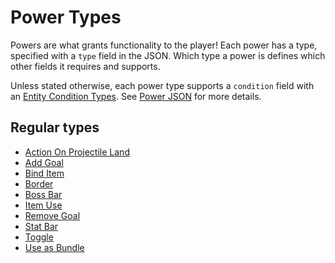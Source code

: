 # Power Types

Powers are what grants functionality to the player! Each power has a type, specified with
a `type` field in the JSON. Which type a power is defines which other fields it requires and supports.

Unless stated otherwise, each power type supports a `condition` field with an [Entity Condition Types](https://origins.readthedocs.io/en/latest/types/entity_condition_types/). See [Power JSON](https://origins.readthedocs.io/en/latest/json/power/) for more details.

## Regular types

* [Action On Projectile Land](power_types/action_on_projectile_land.md)
* [Add Goal](power_types/add_goal.md)
* [Bind Item](power_types/bind_item.md)
* [Border](power_types/border.md)
* [Boss Bar](power_types/boss_bar.md)
* [Item Use](power_types/item_use.md)
* [Remove Goal](power_types/remove_goal.md)
* [Stat Bar](power_types/stat_bar.md)
* [Toggle](power_types/toggle.md)
* [Use as Bundle](power_types/use_as_bundle.md)
